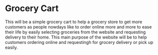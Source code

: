 # Grocery Cart

This will be a simple grocery cart to help a grocery store to get more customers as people nowdays like to order online more and more to ease their life by easily selecting groceries from the website and requesting delivery to their home. This main purpose of the website will be to help customers ordering online and requestingh for grocery delivery or pick up easily. 
